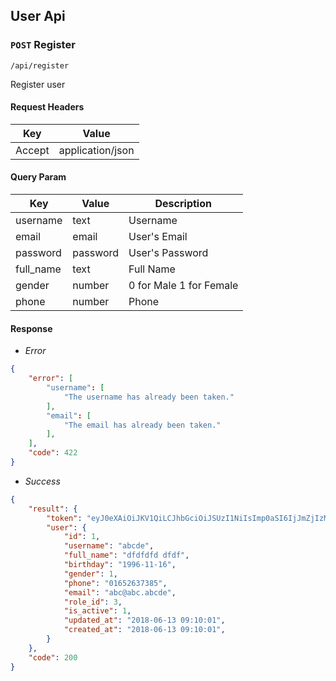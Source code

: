## User Api
### `POST` Register
```
/api/register
```
Register user

#### Request Headers
| Key | Value |
|---|---|
|Accept|application/json

#### Query Param
| Key | Value | Description |
|---|---|---|
| username | text | Username |
| email | email | User's Email |
| password | password | User's Password |
| full_name | text | Full Name |
| gender | number | 0 for Male 1 for Female |
| phone | number | Phone |

#### Response
* _Error_
``` json
{
    "error": [
        "username": [
            "The username has already been taken."
        ],
        "email": [
            "The email has already been taken."
        ],
    ],
    "code": 422
}
```

* _Success_
``` json
{
    "result": {
        "token": "eyJ0eXAiOiJKV1QiLCJhbGciOiJSUzI1NiIsImp0aSI6IjJmZjIzMzRmM2Q3ZDg0ZWQxMWIyZWFjNmE5ZTVlNTNkMmE2NmI2YWRkMzY0NGIzNDlkMmZkMGQ3MmQzNTdiM2UyMmQ1MjEzYzM2ZjExM2JmIn0.eyJhdWQiOiIxIiwianRpIjoiMmZmMjMzNGYzZDdkODRlZDExYjJlYWM2YTllNWU1M2QyYTY2YjZhZGQzNjQ0YjM0OWQyZmQwZDcyZDM1N2IzZTIyZDUyMTNjMzZmMTEzYmYiLCJpYXQiOjE1Mjg4ODEwMDIsIm5iZiI6MTUyODg4MTAwMiwiZXhwIjoxNTYwNDE3MDAxLCJzdWIiOiIxOCIsInNjb3BlcyI6W119.i_7h910vahjYqrYKLrBV0foKZ3-D89vCqNYtzePbJXWka6doC8PsrQxsuRLIyN2pmTAuMtH8ypF3z9QR25z7QWOaV09QsHIyQcIvSPIMr4toXB4j9rfareH2xmtGFLsDH186b7iwsuDU-nCykzdgJnTiSLMfNKuk2bE4igMDc8czeytvf2Dp2fx2piMYyvrx3ShVbx1x3d-udF31zYJv8fQhls0Ez6lG4egBgv42Lnse585_P3smF10sD8olpqAoFc0YnZKxPBJnkK6JfigOPpI0mDNOfBTh97UGtpjqIsscr1hwp-qvAzdGw4Pzh9PcT8ABpJH6erQwK9xp9toGi6new-LGXTFacO_stv6bitawN5N9pXW7yazJVimPsHFoCrSCIfnVaBBqfw-JCZRaPM0oBwwEdHETepnzvF1SDAGjHFEU2b7VbOmB_bdM3yA-MCS-iGZ2rk_KwKGSzPm2jOwGIreSPG3RLyx4A2k6-JNxXxVsqvZqyLQM31q50x4YvTMwhOTuqY1S1bThxVABFN9-EWyuEslRS76dvY9B2k0p9T9WUH18D5V6ngcf3PC_WP56Wt0p8qNTdAgHw6GOllyOnMytxNmgO0I1LknXr4Lrm2oveI8Zivutsp3zfiQqg_NAhDeGlYKftmesFNrSArawUoLesZNfbQr1Y4Pz5jc",
        "user": {
            "id": 1,
            "username": "abcde",
            "full_name": "dfdfdfd dfdf",
            "birthday": "1996-11-16",
            "gender": 1,
            "phone": "01652637385",
            "email": "abc@abc.abcde",
            "role_id": 3,
            "is_active": 1,
            "updated_at": "2018-06-13 09:10:01",
            "created_at": "2018-06-13 09:10:01",
        }
    },
    "code": 200
}
```
